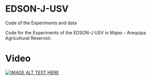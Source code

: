 # EDSON-J-USV
Code of the Experiments and data

Code for the Experiments of the EDSON-J USV in Majes - Arequipa Agricultural Reservoir.

# Video
[![IMAGE ALT TEXT HERE](https://img.youtube.com/vi/qdkJNt7W3-0/0.jpg)](https://www.youtube.com/watch?v=qdkJNt7W3-0) 
